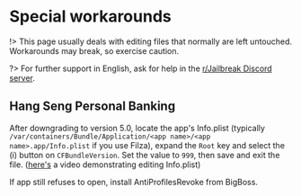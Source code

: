 # Special workarounds

!> This page usually deals with editing files that normally are left untouched. Workarounds may break, so exercise caution.

?> For further support in English, ask for help in the [r/Jailbreak Discord server](https://discord.gg/jb).

## Hang Seng Personal Banking
After downgrading to version 5.0, locate the app's Info.plist (typically `/var/containers/Bundle/Application/<app name>/<app name>.app/Info.plist` if you use Filza), expand the `Root` key and select the (i) button on `CFBundleVersion`. Set the value to `999`, then save and exit the file. ([here's](https://share.beerpsi.me/zq7fuf5b.mp4) a video demonstrating editing Info.plist)

If app still refuses to open, install AntiProfilesRevoke from BigBoss.